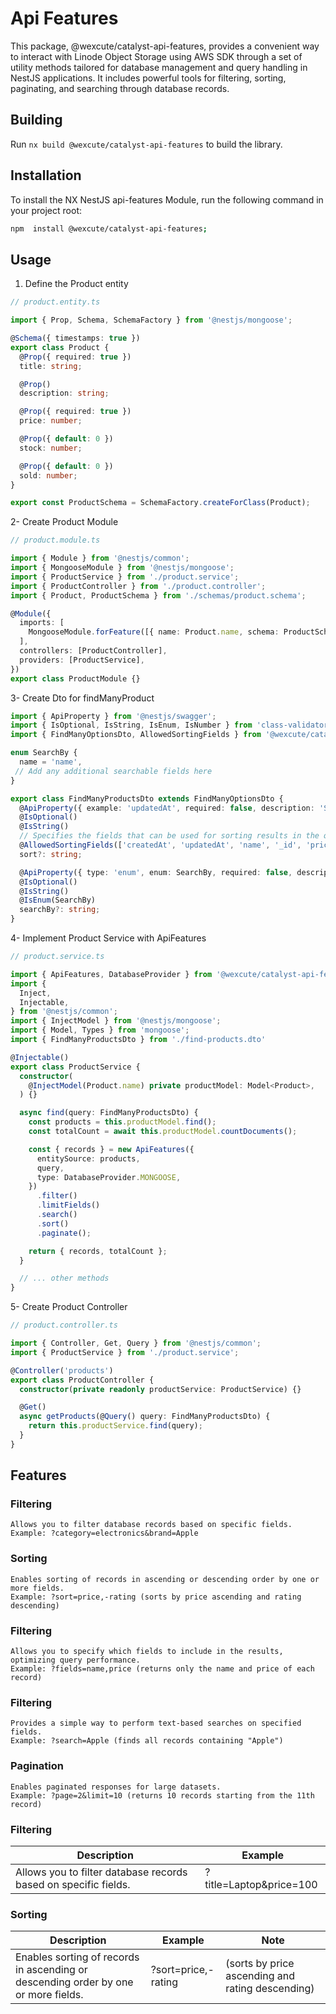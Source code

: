 # Api Features

This package, @wexcute/catalyst-api-features, provides a convenient way to interact with Linode Object Storage using AWS SDK through a set of utility methods tailored for database management and query handling in NestJS applications. It includes powerful tools for filtering, sorting, paginating, and searching through database records.

## Building

Run `nx build @wexcute/catalyst-api-features` to build the library.

## Installation

To install the NX NestJS api-features Module, run the following command in your project root:

```bash
npm  install @wexcute/catalyst-api-features;
```


## Usage
1. Define the Product entity

```typescript
// product.entity.ts

import { Prop, Schema, SchemaFactory } from '@nestjs/mongoose';

@Schema({ timestamps: true })
export class Product {
  @Prop({ required: true })
  title: string;

  @Prop()
  description: string;

  @Prop({ required: true })
  price: number;

  @Prop({ default: 0 })
  stock: number;

  @Prop({ default: 0 })
  sold: number;
}

export const ProductSchema = SchemaFactory.createForClass(Product);
```

2- Create Product Module

```typescript
// product.module.ts

import { Module } from '@nestjs/common';
import { MongooseModule } from '@nestjs/mongoose';
import { ProductService } from './product.service';
import { ProductController } from './product.controller';
import { Product, ProductSchema } from './schemas/product.schema';

@Module({
  imports: [
    MongooseModule.forFeature([{ name: Product.name, schema: ProductSchema }]),
  ],
  controllers: [ProductController],
  providers: [ProductService],
})
export class ProductModule {}

```

3- Create Dto for findManyProduct

```typescript
import { ApiProperty } from '@nestjs/swagger';
import { IsOptional, IsString, IsEnum, IsNumber } from 'class-validator';
import { FindManyOptionsDto, AllowedSortingFields } from '@wexcute/catalyst-api-features';

enum SearchBy {
  name = 'name',
 // Add any additional searchable fields here
}

export class FindManyProductsDto extends FindManyOptionsDto {
  @ApiProperty({ example: 'updatedAt', required: false, description: 'Sort by field' })
  @IsOptional()
  @IsString()
  // Specifies the fields that can be used for sorting results in the query. 
  @AllowedSortingFields(['createdAt', 'updatedAt', 'name', '_id', 'price', 'stock']) 
  sort?: string;

  @ApiProperty({ type: 'enum', enum: SearchBy, required: false, description: 'Search by field' })
  @IsOptional()
  @IsString()
  @IsEnum(SearchBy)
  searchBy?: string;
}

```

4- Implement Product Service with ApiFeatures

```typescript
// product.service.ts

import { ApiFeatures, DatabaseProvider } from '@wexcute/catalyst-api-features';
import {
  Inject,
  Injectable,
} from '@nestjs/common';
import { InjectModel } from '@nestjs/mongoose';
import { Model, Types } from 'mongoose';
import { FindManyProductsDto } from './find-products.dto'

@Injectable()
export class ProductService {
  constructor(
    @InjectModel(Product.name) private productModel: Model<Product>,
  ) {}

  async find(query: FindManyProductsDto) {
    const products = this.productModel.find();
    const totalCount = await this.productModel.countDocuments();

    const { records } = new ApiFeatures({
      entitySource: products,
      query,
      type: DatabaseProvider.MONGOOSE,
    })
      .filter()
      .limitFields()
      .search()
      .sort()
      .paginate();

    return { records, totalCount };
  }

  // ... other methods
}

```
5- Create Product Controller
```typescript
// product.controller.ts

import { Controller, Get, Query } from '@nestjs/common';
import { ProductService } from './product.service';

@Controller('products')
export class ProductController {
  constructor(private readonly productService: ProductService) {}

  @Get()
  async getProducts(@Query() query: FindManyProductsDto) {
    return this.productService.find(query);
  }
}

```


## Features
### Filtering
    Allows you to filter database records based on specific fields.
    Example: ?category=electronics&brand=Apple
### Sorting
    Enables sorting of records in ascending or descending order by one or more fields.
    Example: ?sort=price,-rating (sorts by price ascending and rating descending)
### Filtering
    Allows you to specify which fields to include in the results, optimizing query performance.
    Example: ?fields=name,price (returns only the name and price of each record)
### Filtering
    Provides a simple way to perform text-based searches on specified fields.
    Example: ?search=Apple (finds all records containing "Apple")
### Pagination
    Enables paginated responses for large datasets.
    Example: ?page=2&limit=10 (returns 10 records starting from the 11th record)



### Filtering

| Description     | Example     | 
| -------------------- | ---------------------------------------- | 
| Allows you to filter database records based on specific fields. |   ?title=Laptop&price=100    |


### Sorting

| Description     | Example     | Note |
| -------------------- | ---------------------------------------- | ------------------- |
| Enables sorting of records in ascending or descending order by one or more fields. |  ?sort=price,-rating    | (sorts by price ascending and rating descending) |
